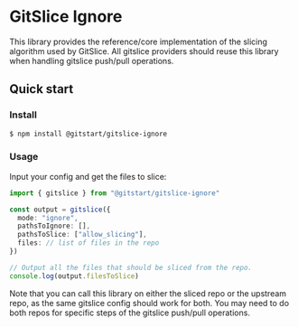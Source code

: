 # GitSlice Ignore

This library provides the reference/core implementation of the slicing algorithm used by GitSlice. All gitslice providers should reuse this library when handling gitslice push/pull operations.

## Quick start

### Install

```bash
$ npm install @gitstart/gitslice-ignore
```

### Usage

Input your config and get the files to slice:

```typescript
import { gitslice } from "@gitstart/gitslice-ignore"

const output = gitslice({
  mode: "ignore",
  pathsToIgnore: [],
  pathsToSlice: ["allow_slicing"],
  files: // list of files in the repo
})

// Output all the files that should be sliced from the repo.
console.log(output.filesToSlice)
```

Note that you can call this library on either the sliced repo or the upstream repo, as the same gitslice config should work for both. You may need to do both repos for specific steps of the gitslice push/pull operations.
